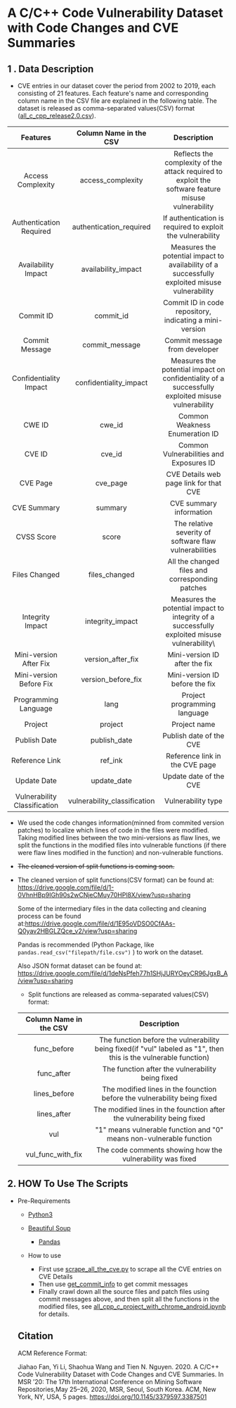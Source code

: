 # A C/C++ Code Vulnerability Dataset with Code Changes and CVE Summaries

## 1 . Data Description

- CVE entries in our dataset cover the period from 2002 to 2019, each consisting of 21 features. Each feature's name and corresponding column name in the CSV file are explained in the following table. The dataset is released as comma-separated values(CSV) format ([all_c_cpp_release2.0.csv](https://github.com/ZeoVan/MSR_20_Code_Vulnerability_CSV_Dataset/blob/master/all_c_cpp_release2.0.csv)).

|           Features           |    Column Name in the CSV     |                         Description                          |
| :--------------------------: | :---------------------------: | :----------------------------------------------------------: |
|      Access Complexity       |      access\_complexity       | Reflects the complexity of the attack required to exploit the software feature misuse vulnerability |
|   Authentication Required    |   authentication\_required    |  If authentication is required to exploit the vulnerability  |
|     Availability Impact      |     availability\_impact      | Measures the potential impact to availability of a successfully exploited misuse vulnerability |
|          Commit ID           |          commit\_id           |   Commit ID in code repository, indicating a mini-version    |
|        Commit Message        |        commit\_message        |                Commit message from developer                 |
|    Confidentiality Impact    |    confidentiality\_impact    | Measures the potential impact on confidentiality of a successfully exploited misuse vulnerability |
|            CWE ID            |            cwe\_id            |                Common Weakness Enumeration ID                |
|            CVE ID            |            cve\_id            |           Common Vulnerabilities and Exposures ID            |
|           CVE Page           |           cve\_page           |            CVE Details web page link for that CVE            |
|         CVE Summary          |            summary            |                   CVE summary information                    |
|          CVSS Score          |             score             |    The relative severity of software flaw vulnerabilities    |
|        Files Changed         |        files\_changed         |       All the changed files and corresponding patches        |
|       Integrity Impact       |       integrity\_impact       | Measures the potential impact to integrity of a successfully exploited misuse vulnerability\ |
|    Mini-version After Fix    |      version\_after\_fix      |                Mini-version ID after the fix                 |
|   Mini-version Before Fix    |     version\_before\_fix      |                Mini-version ID before the fix                |
|     Programming Language     |             lang              |                 Project programming language                 |
|           Project            |            project            |                         Project name                         |
|         Publish Date         |         publish\_date         |                   Publish date of the CVE                    |
|        Reference Link        |           ref\_ink            |                Reference link in the CVE page                |
|         Update Date          |         update\_date          |                    Update date of the CVE                    |
| Vulnerability Classification | vulnerability\_classification |                      Vulnerability type                      |

- We used the code changes information(minned from commited version patches) to localize which lines of code in the files were modified. Taking modified lines between the two mini-versions as flaw lines, we split the functions in the modified files into vulnerable functions (if there were flaw lines modified in the function) and non-vulnerable functions.

- ~~The cleaned version of split functions is coming soon.~~

- The cleaned version of split functions(CSV format) can be found at: https://drive.google.com/file/d/1-0VhnHBp9IGh90s2wCNjeCMuy70HPl8X/view?usp=sharing  

  

  Some of the intermediary files in the data collecting and cleaning process can be found at:https://drive.google.com/file/d/1E95oVDSO0CfAAs-Q0yav2HBGLZQce_v2/view?usp=sharing
  
  
  
  Pandas is recommended (Python Package, like `pandas.read_csv("filepath/file.csv")` ) to work on the dataset.
  
  
  
  Also JSON format dataset can be found at: https://drive.google.com/file/d/1deNsPfeh77h1SHjJURYOeyCR96JgxB_A/view?usp=sharing
  
  - Split functions are released as comma-separated values(CSV) format:
  
  | Column Name in the CSV |                         Description                          |
  | :--------------------: | :----------------------------------------------------------: |
  |      func_before       | The function before the vulnerability being fixed(if "vul" labeled as "1", then this is the vulnerable function) |
  |       func_after       |       The function after the vulnerability being fixed       |
  |      lines_before      | The modified lines in the founction before the vulnerability being fixed |
  |      lines_after       | The modified lines in the founction after the vulnerability being fixed |
  |          vul           | "1" means vulnerable function and "0" means non-vulnerable function |
  |   vul_func_with_fix    |  The code comments showing how the vulnerability was fixed   |
## 2. HOW To Use The Scripts

- Pre-Requirements
    - [Python3](https://www.linuxbabe.com/ubuntu/install-python-3-6-ubuntu-16-04-16-10-17-04)
  - [Beautiful Soup](https://www.crummy.com/software/BeautifulSoup/bs4/doc/#installing-beautiful-soup)
    - [Pandas](https://pandas.pydata.org/getting_started.html)
  
  - How to use
    - First use [scrape_all_the_cve.py](https://github.com/ZeoVan/MSR_20_Code_Vulnerability_CSV_Dataset/blob/master/scripts/scrape_all_the_cve.py) to scrape all the CVE entries on CVE Details
    - Then use [get_commit_info](https://github.com/ZeoVan/MSR_20_Code_Vulnerability_CSV_Dataset/blob/master/scripts/get_commit_info.py) to get commit messages
    - Finally crawl down all the source files and patch files using commit messages above, and then split all the functions in the modified files, see [all_cpp_c_project_with_chrome_android.ipynb](https://github.com/ZeoVan/MSR_20_Code_Vulnerability_CSV_Dataset/blob/master/notebooks/all_cpp_c_project_with_chrome_android.ipynb) for details.
  
  ## Citation
  
  ACM Reference Format:
  
  Jiahao Fan, Yi Li, Shaohua Wang and Tien N. Nguyen. 2020. A C/C++ Code Vulnerability Dataset with Code Changes and CVE Summaries. In MSR ’20: The 17th International Conference on Mining Software Repositories,May 25–26, 2020, MSR, Seoul, South Korea. ACM, New York, NY, USA, 5 pages. https://doi.org/10.1145/3379597.3387501
